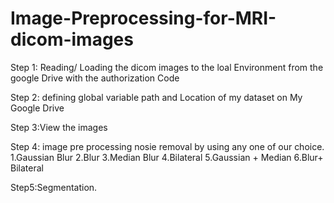 # Image-Preprocessing-for-MRI-dicom-images

Step 1: Reading/ Loading the dicom images to the loal Environment from the google Drive with the authorization  Code

Step 2: defining global variable path and Location of my dataset on My Google Drive

Step 3:View the images

Step 4: image pre processing nosie removal by using any one of our choice. 
1.Gaussian Blur 
2.Blur
3.Median Blur
4.Bilateral
5.Gaussian + Median
6.Blur+ Bilateral

Step5:Segmentation.

